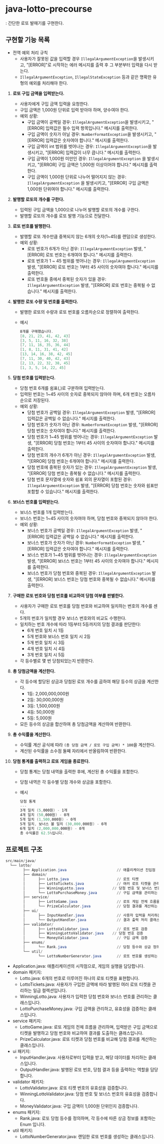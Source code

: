 # java-lotto-precourse

: 간단한 로또 발매기를 구현한다.

## 구현할 기능 목록

- 전역 예외 처리 규칙
    - 사용자가 잘못된 값을 입력할 경우 `IllegalArgumentException`을 발생시키고, "[ERROR]"로 시작하는 에러 메시지를 출력 후 그 부분부터 입력을 다시 받는다.
    - `IllegalArgumentException`, `IllegalStateException` 등과 같은 명확한 유형의 예외를 처리해야 한다.

1. **로또 구입 금액을 입력받는다.**
    - 사용자에게 구입 금액 입력을 요청한다.
    - 구입 금액은 1,000원 단위로 입력 받아야 하며, 양수여야 한다.
    - 예외 상황:
        - 구입 금액이 공백일 경우: `IllegalArgumentException`을 발생시키고, "[ERROR] 입력값은 필수 입력 항목입니다." 메시지를 출력한다.
        - 구입 금액이 숫자가 아닐 경우: `NumberFormatException`을 발생시키고, "[ERROR] 입력값은 숫자여야 합니다." 메시지를 출력한다.
        - 구입 금액이 int 범위를 벗어나는 경우: `IllegalArgumentException`을 발생시키고, "[ERROR] 입력값이 너무 큽니다." 메시지를 출력한다.
        - 구입 금액이 1,000원 미만인 경우: `IllegalArgumentException` 을 발생시키고, "[ERROR] 구입 금액은 1,000원 이상이어야 합니다." 메시지를 출력한다.
        - 구입 금액이 1,000원 단위로 나누어 떨어지지 않는 경우: `IllegalArgumentException` 을 발생시키고, "[ERROR] 구입 금액은 1,000원 단위여야 합니다." 메시지를
          출력한다.
2. **발행할 로또의 개수를 구한다.**
    - 입력된 구입 금액을 1,000으로 나누어 발행할 로또의 개수를 구한다.
    - 발행할 로또의 개수를 로또 발행 기능으로 전달한다.
3. **로또 번호를 발행한다.**
    - 발행할 로또 개수만큼 중복되지 않는 6개의 숫자(1~45)를 랜덤으로 생성한다.
    - 예외 상황:
        - 로또 번호가 6개가 아닌 경우: `IllegalArgumentException` 발생, "[ERROR] 로또 번호는 6개여야 합니다." 메시지를 출력한다.
        - 로또 번호가 1 ~ 45 범위를 벗어나는 경우: `IllegalArgumentException` 발생, "[ERROR] 로또 번호는 1부터 45 사이의 숫자여야 합니다." 메시지를 출력한다.
        - 로또 번호들 중에서 중복된 숫자가 있을 경우: `IllegalArgumentException` 발생, "[ERROR] 로또 번호는 중복될 수 없습니다." 메시지를 출력한다.
4. **발행한 로또 수량 및 번호를 출력한다.**
    - 발행한 로또의 수량과 로또 번호를 오름차순으로 정렬하여 출력한다.
    - 예시

        ```powershell
        8개를 구매했습니다.
        [8, 21, 23, 41, 42, 43]
        [3, 5, 11, 16, 32, 38]
        [7, 11, 16, 35, 36, 44]
        [1, 8, 11, 31, 41, 42]
        [13, 14, 16, 38, 42, 45]
        [7, 11, 30, 40, 42, 43]
        [2, 13, 22, 32, 38, 45]
        [1, 3, 5, 14, 22, 45]
        ```

5. **당첨 번호를 입력받는다.**
    - 당첨 번호 6개를 쉼표(,)로 구분하여 입력받는다.
    - 입력된 번호는 1~45 사이의 숫자로 중복되지 않아야 하며, 6개 번호는 오름차순으로 저장된다.
    - 예외 상황:
        - 당첨 번호가 공백일 경우: `IllegalArgumentException` 발생, "[ERROR] 입력값은 공백일 수 없습니다." 메시지를 출력한다.
        - 당첨 번호가 숫자가 아닌 경우: `NumberFormatException` 발생, "[ERROR] 당첨 번호는 숫자여야 합니다." 메시지를 출력한다.
        - 당첨 번호가 1~45 범위를 벗어나는 경우: `IllegalArgumentException` 발생, "[ERROR] 당첨 번호는 1부터 45 사이의 숫자여야 합니다." 메시지를 출력한다.
        - 당첨 번호의 개수가 6개가 아닌 경우: `IllegalArgumentException` 발생, "[ERROR] 당첨 번호는 6개여야 합니다." 메시지를 출력한다.
        - 당첨 번호에 중복된 숫자가 있는 경우: `IllegalArgumentException` 발생, "[ERROR] 당첨 번호는 중복될 수 없습니다." 메시지를 출력한다.
        - 당첨 번호 문자열에 숫자와 쉼표 외의 문자열이 포함된 경우: `IllegalArgumentException` 발생, "[ERROR] 당첨 번호는 숫자와 쉼표만 포함할 수 있습니다." 메시지를
          출력한다.

6. **보너스 번호를 입력받는다.**
    - 보너스 번호를 1개 입력받는다.
    - 보너스 번호는 1~45 사이의 숫자여야 하며, 당첨 번호와 중복되지 않아야 한다.
    - 예외 상황:
        - 보너스 번호가 공백일 경우: `IllegalArgumentException` 발생, "[ERROR] 입력값은 공백일 수 없습니다." 메시지를 출력한다.
        - 보너스 번호가 숫자가 아닌 경우: `NumberFormatException` 발생, "[ERROR] 입력값은 숫자여야 합니다." 메시지를 출력한다.
        - 보너스 번호가 1~45 범위를 벗어나는 경우: `IllegalArgumentException` 발생, "[ERROR] 보너스 번호는 1부터 45 사이의 숫자여야 합니다." 메시지를 출력한다.
        - 보너스 번호가 당첨 번호와 중복된 경우: `IllegalArgumentException` 발생, "[ERROR] 보너스 번호는 당첨 번호와 중복될 수 없습니다." 메시지를 출력한다.
7. **구매한 로또 번호와 당첨 번호를 비교하여 당첨 여부를 판별한다.**
    - 사용자가 구매한 로또 번호를 당첨 번호와 비교하여 일치하는 번호의 개수를 센다.
    - 5개의 번호가 일치할 경우 보너스 번호와의 비교도 수행한다.
    - 일치하는 번호 개수에 따라 1등부터 5등까지의 당첨 결과를 판단한다:
        - 6개 번호 일치 시 1등
        - 5개 번호와 보너스 번호 일치 시 2등
        - 5개 번호 일치 시 3등
        - 4개 번호 일치 시 4등
        - 3개 번호 일치 시 5등
    - 각 등수별로 몇 번 당첨되었는지 반환한다.
8. **총 당첨금액을 계산한다.**
    - 각 등수에 할당된 상금과 당첨된 로또 개수를 곱하여 해당 등수의 상금을 계산한다.
        - 1등: 2,000,000,000원
        - 2등: 30,000,000원
        - 3등: 1,500,000원
        - 4등: 50,000원
        - 5등: 5,000원
    - 모든 등수의 상금을 합산하여 총 당첨금액을 계산하여 반환한다.
9. **총 수익률을 계산한다.**
    - 수익률 계산 공식에 따라 `(총 당첨 금액 / 로또 구입 금액) * 100`을 계산한다.
    - 계산된 수익률을 소수점 둘째 자리에서 반올림하여 반환한다.
10. **당첨 통계를 출력하고 로또 게임을 종료한다.**
    - 당첨 통계는 당첨 내역을 출력한 후에, 계산된 총 수익률을 포함한다.
    - 당첨 내역은 각 등수별 당첨 개수와 상금을 포함한다.
    - 예시

        ```powershell
        당첨 통계
        ---
        3개 일치 (5,000원) - 1개
        4개 일치 (50,000원) - 0개
        5개 일치 (1,500,000원) - 0개
        5개 일치, 보너스 볼 일치 (30,000,000원) - 0개
        6개 일치 (2,000,000,000원) - 0개
        총 수익률은 62.5%입니다.
        ```

## 프로젝트 구조

```powershell
src/main/java/
  └── lotto/
        ├── Application.java                       // 애플리케이션 진입점
        ├── domain/
        │      ├── Lotto.java                      // 로또 티켓
        │      ├── LottoTickets.java               // 여러 로또 티켓을 관리하는 일급 컬렉션
        │      ├── WinningLotto.java             // 당첨 번호 및 보너스 번호
        │      └── LottoPurchaseMoney.java         // 구입 금액을 관리하는 클래스
        ├── service/
        │      ├── LottoGame.java                  // 로또 게임 전체 흐름을 관리하는 클래스
        │      └── PrizeCalculator.java            // 당첨 결과를 계산하는 클래스
        ├── ui/
        │      ├── InputHandler.java               // 사용자 입력을 처리하는 클래스
        │      └── OutputHandler.java              // 결과 출력 처리 클래스
        ├── validator/
        │      ├── LottoValidator.java             // 로또 번호 검증
        │      ├── WinningLottoValidator.java    // 당첨 번호 검증
        │      └── MoneyValidator.java             // 구입 금액 검증
        ├── enums/
        │      └── Rank.java                       // 당첨 등수와 상금 정의하는 Enum
        └── util/
               └── LottoNumberGenerator.java       // 로또 번호를 생성하는 클래스 
```

- Application.java: 애플리케이션의 시작점으로, 게임의 실행을 담당합니다.
- domain 패키지:
    - Lotto.java: 6개의 번호로 이루어진 하나의 로또 티켓을 표현합니다.
    - LottoTickets.java: 사용자가 구입한 금액에 따라 발행된 여러 로또 티켓을 관리하는 일급 컬렉션입니다.
    - WinningLotto.java: 사용자가 입력한 당첨 번호와 보너스 번호를 관리하는 클래스입니다.
    - LottoPurchaseMoney.java: 구입 금액을 관리하고, 유효성을 검증하는 클래스입니다.
- service 패키지:
    - LottoGame.java: 로또 게임의 전체 흐름을 관리하며, 입력받은 구입 금액으로 티켓을 발행하고 당첨 번호와 비교하여 결과를 도출하는 클래스입니다.
    - PrizeCalculator.java: 로또 티켓과 당첨 번호를 비교해 당첨 결과를 계산하는 클래스입니다.
- ui 패키지:
    - InputHandler.java: 사용자로부터 입력을 받고, 해당 데이터를 처리하는 클래스입니다.
    - OutputHandler.java: 발행된 로또 번호, 당첨 결과 등을 출력하는 역할을 담당합니다.
- validator 패키지:
    - LottoValidator.java: 로또 티켓 번호의 유효성을 검증합니다.
    - WinningLottoValidator.java: 당첨 번호 및 보너스 번호의 유효성을 검증합니다.
    - MoneyValidator.java: 구입 금액이 1,000원 단위인지 검증합니다.
- enums 패키지:
    - Rank.java: 로또 당첨 등수를 정의하며, 각 등수에 따른 상금 정보를 포함하는 Enum 입니다.
- util 패키지:
    - LottoNumberGenerator.java: 랜덤한 로또 번호를 생성하는 클래스입니다.